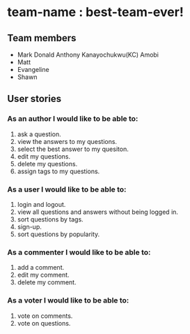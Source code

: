 
# team-name : best-team-ever!

## Team members
* Mark Donald Anthony Kanayochukwu(KC) Amobi
* Matt
* Evangeline
* Shawn

## User stories ##

### As an author I would like to be able to:
1. ask a question.
2. view the answers to my questions.
3. select the best answer to my quesiton.
4. edit my questions.
5. delete my questions.
6. assign tags to my questions.

### As a user I would like to be able to:
1. login and logout.
2. view all questions and answers without being logged in.
3. sort questions by tags.
4. sign-up.
5. sort questions by popularity.

### As a commenter I would like to be able to:
1. add a comment.
2. edit my comment.
3. delete my comment.

### As a voter I would like to be able to:
1. vote on comments.
2. vote on questions.
